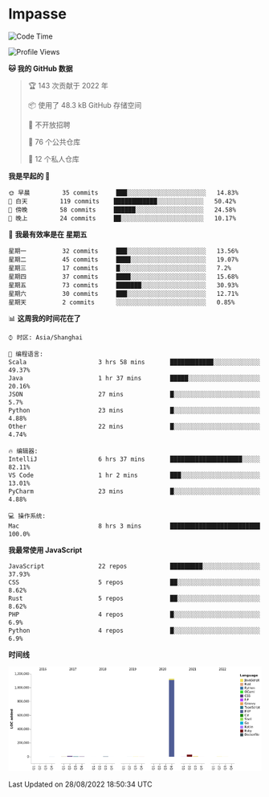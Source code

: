 # Impasse

<!--START_SECTION:waka-->
![Code Time](http://img.shields.io/badge/Code%20Time-1%2C504%20hrs%2046%20mins-blue)

![Profile Views](http://img.shields.io/badge/%E4%B8%AA%E4%BA%BA%E8%B5%84%E6%96%99%E8%A7%82%E7%9C%8B%E6%AC%A1%E6%95%B0-0-blue)

**🐱 我的 GitHub 数据** 

> 🏆 143 次贡献于 2022 年
 > 
> 📦  使用了 48.3 kB GitHub 存储空间 
 > 
> 🚫 不开放招聘
 > 
> 📜 76 个公共仓库 
 > 
> 🔑 12 个私人仓库  
 > 
**我是早起的 🐤** 

```text
🌞 早晨         35 commits     ███░░░░░░░░░░░░░░░░░░░░░░   14.83% 
🌆 白天         119 commits    ████████████░░░░░░░░░░░░░   50.42% 
🌃 傍晚         58 commits     ██████░░░░░░░░░░░░░░░░░░░   24.58% 
🌙 晚上         24 commits     ██░░░░░░░░░░░░░░░░░░░░░░░   10.17%

```
📅 **我最有效率是在 星期五** 

```text
星期一          32 commits     ███░░░░░░░░░░░░░░░░░░░░░░   13.56% 
星期二          45 commits     ████░░░░░░░░░░░░░░░░░░░░░   19.07% 
星期三          17 commits     █░░░░░░░░░░░░░░░░░░░░░░░░   7.2% 
星期四          37 commits     ████░░░░░░░░░░░░░░░░░░░░░   15.68% 
星期五          73 commits     ███████░░░░░░░░░░░░░░░░░░   30.93% 
星期六          30 commits     ███░░░░░░░░░░░░░░░░░░░░░░   12.71% 
星期天          2 commits      ░░░░░░░░░░░░░░░░░░░░░░░░░   0.85%

```


📊 **这周我的时间花在了** 

```text
⌚︎ 时区: Asia/Shanghai

💬 编程语言: 
Scala                    3 hrs 58 mins       ████████████░░░░░░░░░░░░░   49.37% 
Java                     1 hr 37 mins        █████░░░░░░░░░░░░░░░░░░░░   20.16% 
JSON                     27 mins             █░░░░░░░░░░░░░░░░░░░░░░░░   5.7% 
Python                   23 mins             █░░░░░░░░░░░░░░░░░░░░░░░░   4.88% 
Other                    22 mins             █░░░░░░░░░░░░░░░░░░░░░░░░   4.74%

🔥 编辑器: 
IntelliJ                 6 hrs 37 mins       ████████████████████░░░░░   82.11% 
VS Code                  1 hr 2 mins         ███░░░░░░░░░░░░░░░░░░░░░░   13.01% 
PyCharm                  23 mins             █░░░░░░░░░░░░░░░░░░░░░░░░   4.88%

💻 操作系统: 
Mac                      8 hrs 3 mins        █████████████████████████   100.0%

```

**我最常使用 JavaScript** 

```text
JavaScript               22 repos            █████████░░░░░░░░░░░░░░░░   37.93% 
CSS                      5 repos             ██░░░░░░░░░░░░░░░░░░░░░░░   8.62% 
Rust                     5 repos             ██░░░░░░░░░░░░░░░░░░░░░░░   8.62% 
PHP                      4 repos             █░░░░░░░░░░░░░░░░░░░░░░░░   6.9% 
Python                   4 repos             █░░░░░░░░░░░░░░░░░░░░░░░░   6.9%

```


**时间线**

![Chart not found](https://raw.githubusercontent.com/impasse/impasse/master/charts/bar_graph.png) 


 Last Updated on 28/08/2022 18:50:34 UTC
<!--END_SECTION:waka-->
